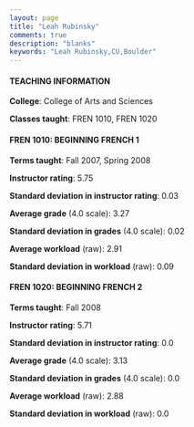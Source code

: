 ```yaml
---
layout: page
title: "Leah Rubinsky" 
comments: true
description: "blanks"
keywords: "Leah Rubinsky,CU,Boulder"
---
```

<head>
<script src="https://ajax.googleapis.com/ajax/libs/jquery/2.1.3/jquery.min.js"></script>
<script src="https://dl.dropboxusercontent.com/s/pc42nxpaw1ea4o9/highcharts.js?dl=0"></script>
<!-- <script src="../assets/js/highcharts.js"></script> -->
<style type="text/css">@font-face {
	font-family: "Bebas Neue";
	src: url(https://www.filehosting.org/file/details/544349/BebasNeue Regular.otf) format("opentype");
	}
	h1.Bebas { 
		font-family: "Bebas Neue", Verdana, Tahoma;
	}
</style>
</head>
	   
#### TEACHING INFORMATION

**College**: College of Arts and Sciences

**Classes taught**: FREN 1010, FREN 1020

#### FREN 1010: BEGINNING FRENCH 1

**Terms taught**: Fall 2007, Spring 2008

**Instructor rating**: 5.75

**Standard deviation in instructor rating**: 0.03

**Average grade** (4.0 scale): 3.27

**Standard deviation in grades** (4.0 scale): 0.02

**Average workload** (raw): 2.91

**Standard deviation in workload** (raw): 0.09

#### FREN 1020: BEGINNING FRENCH 2

**Terms taught**: Fall 2008

**Instructor rating**: 5.71

**Standard deviation in instructor rating**: 0.0

**Average grade** (4.0 scale): 3.13

**Standard deviation in grades** (4.0 scale): 0.0

**Average workload** (raw): 2.88

**Standard deviation in workload** (raw): 0.0

